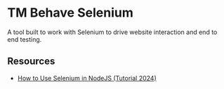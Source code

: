 # TM Behave Selenium

A tool built to work with Selenium to drive website interaction and end to end testing.

## Resources

- [How to Use Selenium in NodeJS (Tutorial 2024)](https://www.zenrows.com/blog/selenium-nodejs#extract-data)

